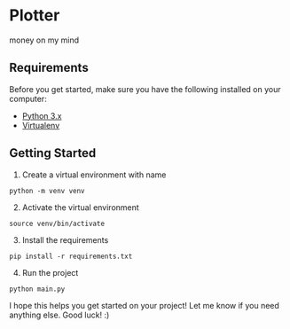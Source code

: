 # Plotter

money on my mind

## Requirements

Before you get started, make sure you have the following installed on your computer:

- [Python 3.x](https://www.python.org/)
- [Virtualenv](https://virtualenv.pypa.io/en/latest/)

## Getting Started

1. Create a virtual environment with name <venv>

```console
python -m venv venv
```

2. Activate the virtual environment

```console
source venv/bin/activate
```

3. Install the requirements

```console
pip install -r requirements.txt
```

4. Run the project

```console
python main.py
```

I hope this helps you get started on your project!
Let me know if you need anything else. Good luck! :)